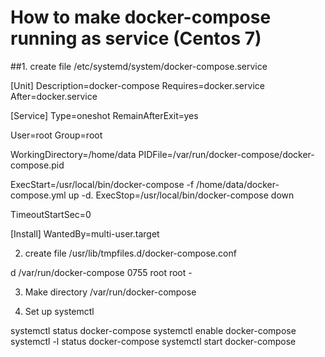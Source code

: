 # How to make docker-compose running as service (Centos 7)

##1. create file /etc/systemd/system/docker-compose.service

[Unit]
Description=docker-compose
Requires=docker.service
After=docker.service

[Service]
Type=oneshot
RemainAfterExit=yes

User=root
Group=root

WorkingDirectory=/home/data
PIDFile=/var/run/docker-compose/docker-compose.pid

ExecStart=/usr/local/bin/docker-compose -f /home/data/docker-compose.yml up -d.
ExecStop=/usr/local/bin/docker-compose down

TimeoutStartSec=0

[Install]
WantedBy=multi-user.target


2. create file /usr/lib/tmpfiles.d/docker-compose.conf

d /var/run/docker-compose 0755 root root -

3. Make directory /var/run/docker-compose

4. Set up systemctl 

systemctl status docker-compose
systemctl enable docker-compose
systemctl -l status docker-compose
systemctl start docker-compose 

